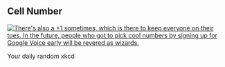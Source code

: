 ## Cell Number
[![There's also a +1 sometimes, which is there to keep everyone on their toes. In the future, people who got to pick cool numbers by signing up for Google Voice early will be revered as wizards.](https://imgs.xkcd.com/comics/cell_number.png)](https://xkcd.com/1129/ "There's also a +1 sometimes, which is there to keep everyone on their toes. In the future, people who got to pick cool numbers by signing up for Google Voice early will be revered as wizards.")

Your daily random xkcd
